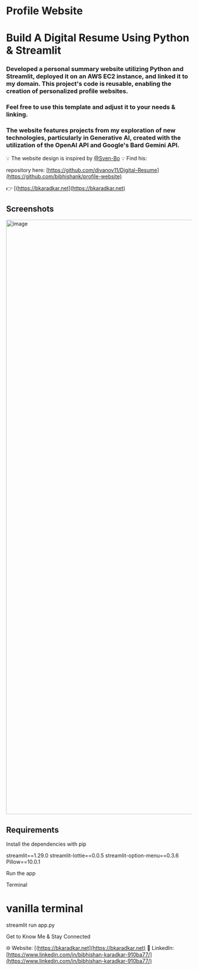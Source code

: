 # Profile Website

# Build A Digital Resume Using Python & Streamlit

### Developed a personal summary website utilizing Python and Streamlit, deployed it on an AWS EC2 instance, and linked it to my domain. This project's code is reusable, enabling the creation of personalized profile websites.
### Feel free to use this template and adjust it to your needs & linking.
### The website features projects from my exploration of new technologies, particularly in Generative AI, created with the utilization of the OpenAI API and Google's Bard Gemini API.


💡 The website design is inspired by [@Sven-Bo](https://github.com/Sven-Bo) 💡 
Find his:

repository here: [https://github.com/divanov11/Digital-Resume](https://github.com/bibhishank/profile-website)

👉 [(https://bkaradkar.net](https://bkaradkar.net)

## Screenshots

<img width="1607" alt="image" src="https://github.com/bibhishank/profile-website/assets/45320951/7bf5d968-90e2-4820-bb64-453403e75740">




## Requirements

Install the dependencies with pip

streamlit==1.29.0
streamlit-lottie==0.0.5
streamlit-option-menu==0.3.6
Pillow==10.0.1

Run the app

Terminal

# vanilla terminal
streamlit run app.py

Get to Know Me & Stay Connected

🌐 Website: [(https://bkaradkar.net](https://bkaradkar.net)
💼 LinkedIn: [https://www.linkedin.com/in/bibhishan-karadkar-910ba77/](https://www.linkedin.com/in/bibhishan-karadkar-910ba77/)
